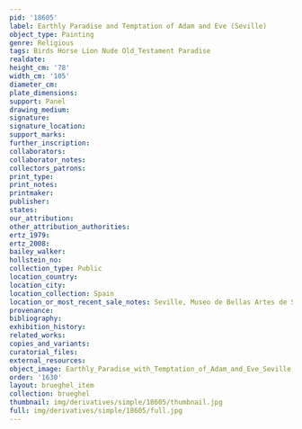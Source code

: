 ```yaml
---
pid: '18605'
label: Earthly Paradise and Temptation of Adam and Eve (Seville)
object_type: Painting
genre: Religious
tags: Birds Horse Lion Nude Old_Testament Paradise
realdate: 
height_cm: '78'
width_cm: '105'
diameter_cm: 
plate_dimensions: 
support: Panel
drawing_medium: 
signature: 
signature_location: 
support_marks: 
further_inscription: 
collaborators: 
collaborator_notes: 
collectors_patrons: 
print_type: 
print_notes: 
printmaker: 
publisher: 
states: 
our_attribution: 
other_attribution_authorities: 
ertz_1979: 
ertz_2008: 
bailey_walker: 
hollstein_no: 
collection_type: Public
location_country: 
location_city: 
location_collection: Spain
location_or_most_recent_sale_notes: Seville, Museo de Bellas Artes de Sevilla
provenance: 
bibliography: 
exhibition_history: 
related_works: 
copies_and_variants: 
curatorial_files: 
external_resources: 
object_image: Earthly_Paradise_with_Temptation_of_Adam_and_Eve_Seville.jpg
order: '1630'
layout: brueghel_item
collection: brueghel
thumbnail: img/derivatives/simple/18605/thumbnail.jpg
full: img/derivatives/simple/18605/full.jpg
---
```

